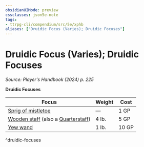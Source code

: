 ```yaml
---
obsidianUIMode: preview
cssclasses: json5e-note
tags:
- ttrpg-cli/compendium/src/5e/xphb
aliases: ["Druidic Focus (Varies); Druidic Focuses"]
---
```

# Druidic Focus (Varies); Druidic Focuses
*Source: Player's Handbook (2024) p. 225* 

**Druidic Focuses**

| Focus | Weight | Cost |
|-------|--------|------|
| [Sprig of mistletoe](Misc%20Files/CLI/compendium/items/sprig-of-mistletoe-xphb.md) | — | 1 GP |
| [Wooden staff](Misc%20Files/CLI/compendium/items/wooden-staff-xphb.md) (also a [Quarterstaff](Misc%20Files/CLI/compendium/items/quarterstaff-xphb.md)) | 4 lb. | 5 GP |
| [Yew wand](Misc%20Files/CLI/compendium/items/yew-wand-xphb.md) | 1 lb. | 10 GP |
^druidic-focuses